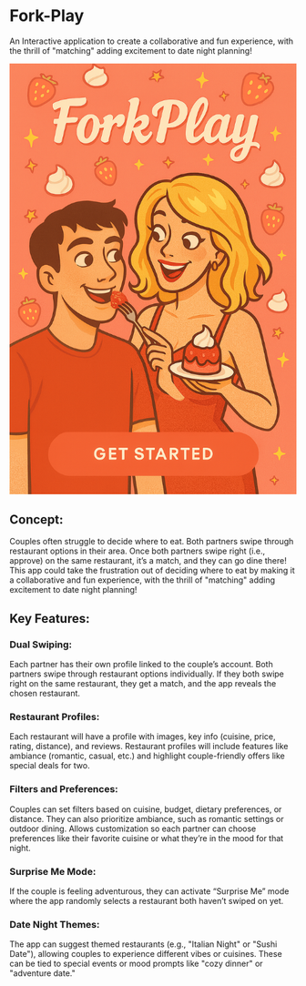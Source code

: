 # Fork-Play
An Interactive application to create a collaborative and fun experience, with the thrill of "matching" adding excitement to date night planning!

![](public/App_snapshot.png)

## Concept:

Couples often struggle to decide where to eat. Both partners swipe through restaurant options in their area. Once both partners swipe right (i.e., approve) on the same restaurant, it’s a match, and they can go dine there! This app could take the frustration out of deciding where to eat by making it a collaborative and fun experience, with the thrill of "matching" adding excitement to date night planning!

## Key Features:

### Dual Swiping:

Each partner has their own profile linked to the couple’s account.
Both partners swipe through restaurant options individually. If they both swipe right on the same restaurant, they get a match, and the app reveals the chosen restaurant.

### Restaurant Profiles:

Each restaurant will have a profile with images, key info (cuisine, price, rating, distance), and reviews.
Restaurant profiles will include features like ambiance (romantic, casual, etc.) and highlight couple-friendly offers like special deals for two.

### Filters and Preferences:

Couples can set filters based on cuisine, budget, dietary preferences, or distance. They can also prioritize ambiance, such as romantic settings or outdoor dining.
Allows customization so each partner can choose preferences like their favorite cuisine or what they’re in the mood for that night.

### Surprise Me Mode:

If the couple is feeling adventurous, they can activate “Surprise Me” mode where the app randomly selects a restaurant both haven’t swiped on yet.

### Date Night Themes:

The app can suggest themed restaurants (e.g., "Italian Night" or "Sushi Date"), allowing couples to experience different vibes or cuisines.
These can be tied to special events or mood prompts like "cozy dinner" or "adventure date."
